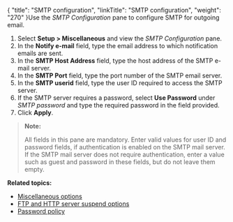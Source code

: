{
    "title": "SMTP configuration",
    "linkTitle": "SMTP configuration",
    "weight": "270"
}Use the *SMTP Configuration* pane to configure SMTP for outgoing email.

1.  Select **Setup > Miscellaneous** and view the *SMTP Configuration* pane.
2.  In the **Notify e-mail** field, type the email address to which notification emails are sent.
3.  In the **SMTP Host Address** field, type the host address of the SMTP e-mail server.
4.  In the **SMTP Port** field, type the port number of the SMTP email server.
5.  In the **SMTP userid** field, type the user ID required to access the SMTP server.
6.  If the SMTP server requires a password, select **Use Password** under *SMTP password* and type the required password in the field provided.
7.  Click **Apply**.

> **Note:**
>
> All fields in this pane are mandatory. Enter valid values for user ID and password fields, if authentication is enabled on the SMTP mail server. If the SMTP mail server does not require authentication, enter a value such as guest and password in these fields, but do not leave them empty.

**Related topics:**

-   <a href="../t_st_miscellaneousoptions" class="MCXref xref">Miscellaneous options</a>
-   <a href="../t_st_ftphttpservershutdownoptions" class="MCXref xref">FTP and HTTP server suspend options</a>
-   <a href="../t_st_passwordpolicy" class="MCXref xref">Password policy</a>
